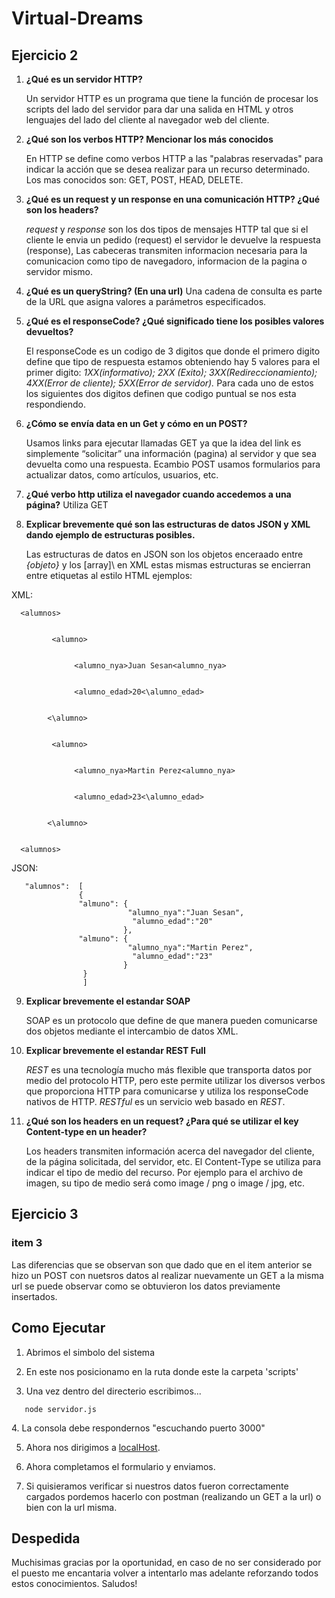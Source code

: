 # Virtual-Dreams

## Ejercicio 2
1.	**¿Qué es un servidor HTTP?**

      Un servidor HTTP es un programa que tiene la función de procesar los scripts del lado del servidor para dar una salida en HTML y otros lenguajes del lado del cliente al           navegador web del cliente.
2.	**¿Qué son los verbos HTTP? Mencionar los más conocidos**

      En HTTP se define como verbos HTTP a las "palabras reservadas" para indicar la acción que se desea realizar para un recurso determinado. 
      Los mas conocidos son: GET,  POST, HEAD, DELETE.
 
3.	**¿Qué es un request y un response en una comunicación HTTP? ¿Qué son los headers?**

      *request* y *response* son los dos tipos de mensajes HTTP tal que si el cliente le envia un pedido (request) el servidor le devuelve la respuesta (response), Las cabeceras              transmiten informacion necesaria para la comunicacion como tipo de navegadoro, informacion de la pagina o servidor mismo. 
     
4.	**¿Qué es un queryString? (En una url)** Una cadena de consulta es parte de la URL que asigna valores a parámetros especificados.

5.	**¿Qué es el responseCode? ¿Qué significado tiene los posibles valores devueltos?**

      El responseCode es un codigo de 3 digitos que donde el primero digito define que tipo de        respuesta estamos obteniendo hay 5 valores para el primer digito:                 *1XX(informativo); 2XX (Exito); 3XX(Redireccionamiento); 4XX(Error de cliente); 5XX(Error de servidor).*          Para cada uno de estos los siguientes dos digitos definen       que codigo puntual se nos esta respondiendo. 

6.	**¿Cómo se envía data en un Get y cómo en un POST?**  

      Usamos links para ejecutar llamadas GET ya que la idea del link es simplemente “solicitar” una información (pagina) al servidor y que sea devuelta como una
      respuesta. Ecambio POST usamos formularios para actualizar datos, como artículos, usuarios, etc.

7.	**¿Qué verbo http utiliza el navegador cuando accedemos a una página?** Utiliza GET
8.	**Explicar brevemente qué son las estructuras de datos JSON y XML dando ejemplo de estructuras posibles.**

      Las estructuras de datos en JSON son los objetos enceraado entre *{objeto}* y los \[array]\ en XML estas mismas estructuras se encierran entre etiquetas al estilo HTML
      ejemplos: 

XML: 
<EjXML>
      
      <alumnos>
      
      
             <alumno>
      
      
                  <alumno_nya>Juan Sesan<alumno_nya>


                  <alumno_edad>20<\alumno_edad>
            
            
            <\alumno>
      
      
             <alumno>
       
       
                  <alumno_nya>Martin Perez<alumno_nya>


                  <alumno_edad>23<\alumno_edad>
            
            
            <\alumno>
      
      
      <alumnos>
<EjXML>   
      JSON:
 <EjJSON>
       
       "alumnos":  [
                   {
                   "almuno": {
                              "alumno_nya":"Juan Sesan",
                               "alumno_edad":"20"
                             },
                   "almuno": {
                              "alumno_nya":"Martin Perez",
                               "alumno_edad":"23"
                             }
                    }
                    ]
       
<EjJSON>
      
9.	**Explicar brevemente el estandar SOAP**

      SOAP es un protocolo que define de que manera pueden comunicarse dos objetos mediante el intercambio de datos XML.
      
10.	**Explicar brevemente el estandar REST Full**
      
      *REST* es una tecnología mucho más flexible que transporta datos por medio del protocolo HTTP, pero este permite utilizar los diversos verbos que proporciona HTTP para           comunicarse y utiliza los responseCode nativos de HTTP. *RESTful* es un servicio web basado en *REST*.
      
11.	**¿Qué son los headers en un request? ¿Para qué se utilizar el key Content-type en un header?**

      Los headers transmiten información acerca del navegador del cliente, de la página solicitada, del servidor, etc. El  Content-Type se utiliza para indicar el tipo de medio     del recurso. Por ejemplo para el archivo de imagen, su tipo de medio será como image / png o image / jpg, etc. 
      
## Ejercicio 3
### item 3
  Las diferencias que se observan son que dado que en el item anterior se hizo un POST con nuetsros datos al realizar nuevamente un GET a la misma url se puede observar como se   obtuvieron los datos previamente insertados.

## Como Ejecutar
   1. Abrimos el simbolo del sistema
   
   2. En este nos posicionamo en la ruta donde este la carpeta 'scripts'
   
   3. Una vez dentro del directerio escribimos...
 <Ej>
      
       node servidor.js      
 <Ej>
   4. La consola debe respondernos "escuchando puerto 3000"
      
   5. Ahora nos dirigimos a [localHost](localHost:3000).
   
   6. Ahora completamos el formulario y enviamos.
   
   7. Si quisieramos verificar si nuestros datos fueron correctamente cargados pordemos hacerlo con postman (realizando un GET a la url) o bien con la url misma.
      
## Despedida
Muchisimas gracias por la oportunidad, en caso de no ser considerado por el puesto me encantaria volver a intentarlo mas adelante reforzando todos estos conocimientos. Saludos!
